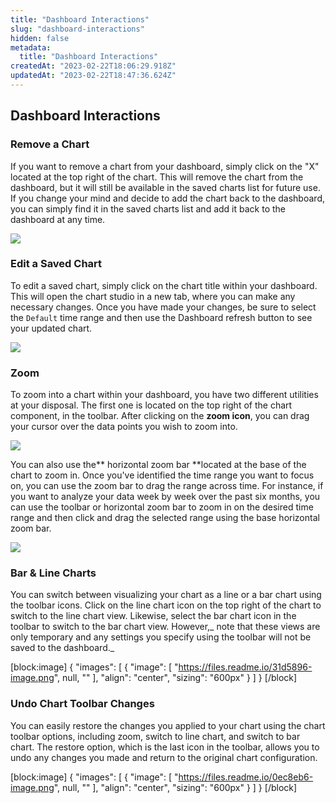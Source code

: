 ```yaml
---
title: "Dashboard Interactions"
slug: "dashboard-interactions"
hidden: false
metadata: 
  title: "Dashboard Interactions"
createdAt: "2023-02-22T18:06:29.918Z"
updatedAt: "2023-02-22T18:47:36.624Z"
---
```

## Dashboard Interactions

### Remove a Chart

If you want to remove a chart from your dashboard, simply click on the "X" located at the top right of the chart. This will remove the chart from the dashboard, but it will still be available in the saved charts list for future use. If you change your mind and decide to add the chart back to the dashboard, you can simply find it in the saved charts list and add it back to the dashboard at any time.

![](https://files.readme.io/91bb601-image.png)

### Edit a Saved Chart

To edit a saved chart, simply click on the chart title within your dashboard. This will open the chart studio in a new tab, where you can make any necessary changes. Once you have made your changes, be sure to select the `Default` time range and then use the Dashboard refresh button to see your updated chart.

![](https://files.readme.io/e7d5b04-image.png)

### Zoom

To zoom into a chart within your dashboard, you have two different utilities at your disposal. The first one is located on the top right of the chart component, in the toolbar. After clicking on the **zoom icon**, you can drag your cursor over the data points you wish to zoom into.

![](https://files.readme.io/e1a1218-image.png)

You can also use the** horizontal zoom bar **located at the base of the chart to zoom in. Once you've identified the time range you want to focus on, you can use the zoom bar to drag the range across time. For instance, if you want to analyze your data week by week over the past six months, you can use the toolbar or horizontal zoom bar to zoom in on the desired time range and then click and drag the selected range using the base horizontal zoom bar.

![](https://files.readme.io/0a13f18-image.png)

### Bar & Line Charts

You can switch between visualizing your chart as a line or a bar chart using the toolbar icons. Click on the line chart icon on the top right of the chart to switch to the line chart view. Likewise, select the bar chart icon in the toolbar to switch to the bar chart view. However,_ note that these views are only temporary and any settings you specify using the toolbar will not be saved to the dashboard._

[block:image]
{
  "images": [
    {
      "image": [
        "https://files.readme.io/31d5896-image.png",
        null,
        ""
      ],
      "align": "center",
      "sizing": "600px"
    }
  ]
}
[/block]



### Undo Chart Toolbar Changes

You can easily restore the changes you applied to your chart using the chart toolbar options, including zoom, switch to line chart, and switch to bar chart. The restore option, which is the last icon in the toolbar, allows you to undo any changes you made and return to the original chart configuration.

[block:image]
{
  "images": [
    {
      "image": [
        "https://files.readme.io/0ec8eb6-image.png",
        null,
        ""
      ],
      "align": "center",
      "sizing": "600px"
    }
  ]
}
[/block]